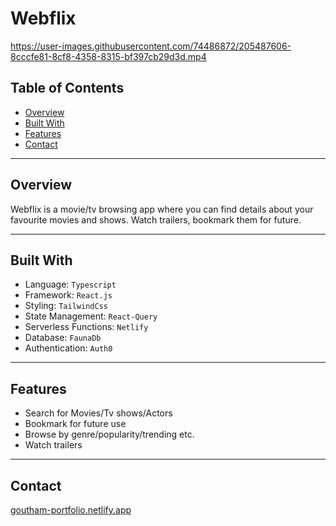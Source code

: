 # Webflix


https://user-images.githubusercontent.com/74486872/205487606-8cccfe81-8cf8-4358-8315-bf397cb29d3d.mp4


## Table of Contents

- [Overview](#overview)
- [Built With](#built-with)
- [Features](#features)
- [Contact](#contact)

---

## Overview

Webflix is a movie/tv browsing app where you can find details about your favourite movies and shows. Watch trailers, bookmark them for future.

---

## Built With

- Language: `Typescript`
- Framework: `React.js`
- Styling: `TailwindCss`
- State Management: `React-Query`
- Serverless Functions: `Netlify`
- Database: `FaunaDb`
- Authentication: `Auth0`

---

## Features

- Search for Movies/Tv shows/Actors
- Bookmark for future use
- Browse by genre/popularity/trending etc.
- Watch trailers

---

## Contact

[goutham-portfolio.netlify.app](https://goutham-portfolio.netlify.app)
